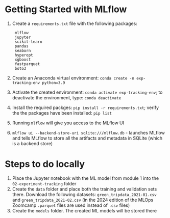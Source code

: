 # Getting Started with MLflow

1. Create a `requirements.txt` file with the following packages: 

        mlflow
        jupyter
        scikit-learn
        pandas
        seaborn
        hyperopt
        xgboost
        fastparquet
        boto3
2. Create an Anaconda virtual environment: `conda create -n exp-tracking-env python=3.9`
3. Activate the created environment: `conda activate exp-tracking-env`; to deactivate the environment, type: `conda deactivate`
4. Install the required packges: `pip install -r requirements.txt`; verify the the packages have been installed: `pip list`
5. Running `mlflow` will give you access to the MLflow UI
6. `mlflow ui --backend-store-uri sqlite:///mlflow.db` - launches MLflow and tells MLflow to store all the artifacts and metadata in SQLite (which is a backend store)

# Steps to do locally

1. Place the Jupyter notebook with the ML model from module 1 into the `02-experiment-tracking` folder
2. Create the `data` folder and place both the training and validation sets there. Download the following datasets: `green_tripdata_2021-01.csv` and `green_tripdata_2021-02.csv` (in the 2024 edition of the MLOps Zoomcamp `.parquet` files are used instead of `.csv` files)
3. Create the `models` folder. The created ML models will be stored there